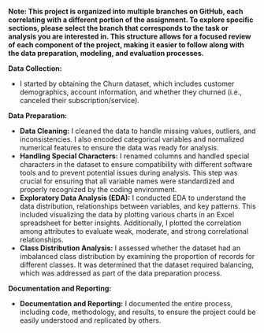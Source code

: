 **Note: This project is organized into multiple branches on GitHub, each correlating with a different portion of the assignment. To explore specific sections, please select the branch that corresponds to the task or analysis you are interested in. This structure allows for a focused review of each component of the project, making it easier to follow along with the data preparation, modeling, and evaluation processes.**

**Data Collection:**

*   I started by obtaining the Churn dataset, which includes customer demographics, account information, and whether they churned (i.e., canceled their subscription/service).

**Data Preparation:**

*   **Data Cleaning:** I cleaned the data to handle missing values, outliers, and inconsistencies. I also encoded categorical variables and normalized numerical features to ensure the data was ready for analysis.
*   **Handling Special Characters:** I renamed columns and handled special characters in the dataset to ensure compatibility with different software tools and to prevent potential issues during analysis. This step was crucial for ensuring that all variable names were standardized and properly recognized by the coding environment.
*   **Exploratory Data Analysis (EDA):** I conducted EDA to understand the data distribution, relationships between variables, and key patterns. This included visualizing the data by plotting various charts in an Excel spreadsheet for better insights. Additionally, I plotted the correlation among attributes to evaluate weak, moderate, and strong correlational relationships.
*   **Class Distribution Analysis:** I assessed whether the dataset had an imbalanced class distribution by examining the proportion of records for different classes. It was determined that the dataset required balancing, which was addressed as part of the data preparation process.

**Documentation and Reporting:**

*   **Documentation and Reporting:** I documented the entire process, including code, methodology, and results, to ensure the project could be easily understood and replicated by others.

